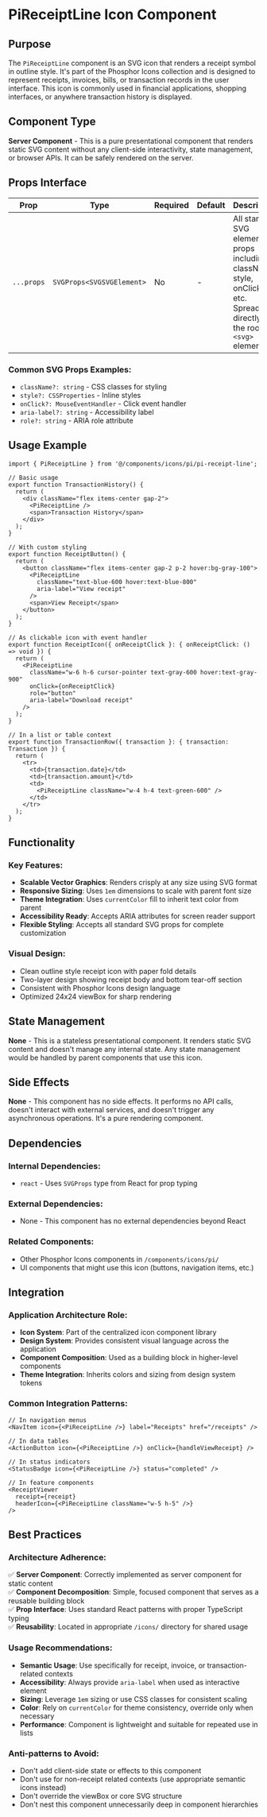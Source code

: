 # PiReceiptLine Icon Component

## Purpose
The `PiReceiptLine` component is an SVG icon that renders a receipt symbol in outline style. It's part of the Phosphor Icons collection and is designed to represent receipts, invoices, bills, or transaction records in the user interface. This icon is commonly used in financial applications, shopping interfaces, or anywhere transaction history is displayed.

## Component Type
**Server Component** - This is a pure presentational component that renders static SVG content without any client-side interactivity, state management, or browser APIs. It can be safely rendered on the server.

## Props Interface

| Prop | Type | Required | Default | Description |
|------|------|----------|---------|-------------|
| `...props` | `SVGProps<SVGSVGElement>` | No | - | All standard SVG element props including className, style, onClick, etc. Spreads directly to the root `<svg>` element |

### Common SVG Props Examples:
- `className?: string` - CSS classes for styling
- `style?: CSSProperties` - Inline styles
- `onClick?: MouseEventHandler` - Click event handler
- `aria-label?: string` - Accessibility label
- `role?: string` - ARIA role attribute

## Usage Example

```tsx
import { PiReceiptLine } from '@/components/icons/pi/pi-receipt-line';

// Basic usage
export function TransactionHistory() {
  return (
    <div className="flex items-center gap-2">
      <PiReceiptLine />
      <span>Transaction History</span>
    </div>
  );
}

// With custom styling
export function ReceiptButton() {
  return (
    <button className="flex items-center gap-2 p-2 hover:bg-gray-100">
      <PiReceiptLine 
        className="text-blue-600 hover:text-blue-800" 
        aria-label="View receipt"
      />
      <span>View Receipt</span>
    </button>
  );
}

// As clickable icon with event handler
export function ReceiptIcon({ onReceiptClick }: { onReceiptClick: () => void }) {
  return (
    <PiReceiptLine
      className="w-6 h-6 cursor-pointer text-gray-600 hover:text-gray-900"
      onClick={onReceiptClick}
      role="button"
      aria-label="Download receipt"
    />
  );
}

// In a list or table context
export function TransactionRow({ transaction }: { transaction: Transaction }) {
  return (
    <tr>
      <td>{transaction.date}</td>
      <td>{transaction.amount}</td>
      <td>
        <PiReceiptLine className="w-4 h-4 text-green-600" />
      </td>
    </tr>
  );
}
```

## Functionality

### Key Features:
- **Scalable Vector Graphics**: Renders crisply at any size using SVG format
- **Responsive Sizing**: Uses `1em` dimensions to scale with parent font size
- **Theme Integration**: Uses `currentColor` fill to inherit text color from parent
- **Accessibility Ready**: Accepts ARIA attributes for screen reader support
- **Flexible Styling**: Accepts all standard SVG props for complete customization

### Visual Design:
- Clean outline style receipt icon with paper fold details
- Two-layer design showing receipt body and bottom tear-off section
- Consistent with Phosphor Icons design language
- Optimized 24x24 viewBox for sharp rendering

## State Management
**None** - This is a stateless presentational component. It renders static SVG content and doesn't manage any internal state. Any state management would be handled by parent components that use this icon.

## Side Effects
**None** - This component has no side effects. It performs no API calls, doesn't interact with external services, and doesn't trigger any asynchronous operations. It's a pure rendering component.

## Dependencies

### Internal Dependencies:
- `react` - Uses `SVGProps` type from React for prop typing

### External Dependencies:
- None - This component has no external dependencies beyond React

### Related Components:
- Other Phosphor Icons components in `/components/icons/pi/`
- UI components that might use this icon (buttons, navigation items, etc.)

## Integration

### Application Architecture Role:
- **Icon System**: Part of the centralized icon component library
- **Design System**: Provides consistent visual language across the application
- **Component Composition**: Used as a building block in higher-level components
- **Theme Integration**: Inherits colors and sizing from design system tokens

### Common Integration Patterns:
```tsx
// In navigation menus
<NavItem icon={<PiReceiptLine />} label="Receipts" href="/receipts" />

// In data tables
<ActionButton icon={<PiReceiptLine />} onClick={handleViewReceipt} />

// In status indicators
<StatusBadge icon={<PiReceiptLine />} status="completed" />

// In feature components
<ReceiptViewer 
  receipt={receipt}
  headerIcon={<PiReceiptLine className="w-5 h-5" />}
/>
```

## Best Practices

### Architecture Adherence:
✅ **Server Component**: Correctly implemented as server component for static content  
✅ **Component Decomposition**: Simple, focused component that serves as a reusable building block  
✅ **Prop Interface**: Uses standard React patterns with proper TypeScript typing  
✅ **Reusability**: Located in appropriate `/icons/` directory for shared usage  

### Usage Recommendations:
- **Semantic Usage**: Use specifically for receipt, invoice, or transaction-related contexts
- **Accessibility**: Always provide `aria-label` when used as interactive element
- **Sizing**: Leverage `1em` sizing or use CSS classes for consistent scaling
- **Color**: Rely on `currentColor` for theme consistency, override only when necessary
- **Performance**: Component is lightweight and suitable for repeated use in lists

### Anti-patterns to Avoid:
- Don't add client-side state or effects to this component
- Don't use for non-receipt related contexts (use appropriate semantic icons instead)
- Don't override the viewBox or core SVG structure
- Don't nest this component unnecessarily deep in component hierarchies